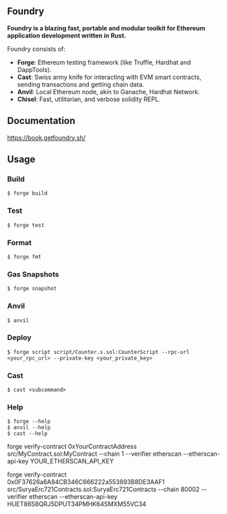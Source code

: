 ## Foundry

**Foundry is a blazing fast, portable and modular toolkit for Ethereum application development written in Rust.**

Foundry consists of:

- **Forge**: Ethereum testing framework (like Truffle, Hardhat and DappTools).
- **Cast**: Swiss army knife for interacting with EVM smart contracts, sending transactions and getting chain data.
- **Anvil**: Local Ethereum node, akin to Ganache, Hardhat Network.
- **Chisel**: Fast, utilitarian, and verbose solidity REPL.

## Documentation

https://book.getfoundry.sh/

## Usage

### Build

```shell
$ forge build
```

### Test

```shell
$ forge test
```

### Format

```shell
$ forge fmt
```

### Gas Snapshots

```shell
$ forge snapshot
```

### Anvil

```shell
$ anvil
```

### Deploy

```shell
$ forge script script/Counter.s.sol:CounterScript --rpc-url <your_rpc_url> --private-key <your_private_key>
```

### Cast

```shell
$ cast <subcommand>
```

### Help

```shell
$ forge --help
$ anvil --help
$ cast --help
```

forge verify-contract 0xYourContractAddress src/MyContract.sol:MyContract --chain 1 --verifier etherscan --etherscan-api-key YOUR_ETHERSCAN_API_KEY

forge verify-contract 0x0F37626a6A84CB346C666222a553893B8DE3AAF1 src/SuryaErc721Contracts.sol:SuryaErc721Contracts --chain 80002 --verifier etherscan --etherscan-api-key HUET86S8QRJ5DPUT34PMHK64SMXM55VC34
